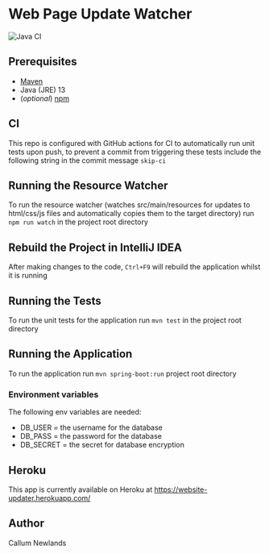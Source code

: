 # Web Page Update Watcher

![Java CI](https://github.com/callumnewlands/web_updater/workflows/Java%20CI/badge.svg)

## Prerequisites
* [Maven](https://maven.apache.org/)
* Java (JRE) 13
* (_optional_) [npm](https://www.npmjs.com/)

## CI
This repo is configured with GitHub actions for CI to automatically run unit tests upon push,
to prevent a commit from triggering 
these tests include the following string in the commit message ```skip-ci```

## Running the Resource Watcher
To run the resource watcher (watches src/main/resources for updates to html/css/js files and automatically copies them 
to the target directory) run ```npm run watch``` in the project root directory

## Rebuild the Project in IntelliJ IDEA
After making changes to the code, ```Ctrl+F9``` will rebuild the application whilst it is running

## Running the Tests
To run the unit tests for the application run ```mvn test``` in the project root directory

## Running the Application
To run the application run ```mvn spring-boot:run``` project root directory

### Environment variables
The following env variables are needed:
* DB_USER = the username for the database
* DB_PASS = the password for the database
* DB_SECRET = the secret for database encryption

## Heroku
This app is currently available on Heroku at https://website-updater.herokuapp.com/

## Author
Callum Newlands